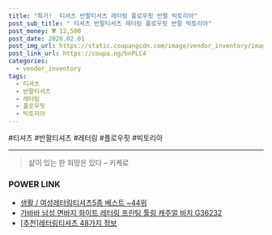 ```yaml
--- 
title: "특가!  티셔츠 반팔티셔츠 레터링 플로우핏 반팔 빅토리아" 
post_sub_title: " 티셔츠 반팔티셔츠 레터링 플로우핏 반팔 빅토리아" 
post_money: ₩ 12,500 
post_date: 2020.02.01 
post_img_url: https://static.coupangcdn.com/image/vendor_inventory/images/2018/07/08/14/5/8e9242b1-463a-4bda-83f7-7c24d581ae1d.jpg 
post_link_url: https://coupa.ng/bnPLC4 
categories: 
  - vendor_inventory 
tags: 
  - 티셔츠 
  - 반팔티셔츠 
  - 레터링 
  - 플로우핏 
  - 빅토리아 
--- 
```

  #티셔츠 #반팔티셔츠 #레터링 #플로우핏 #빅토리아 
<hr> 

> 삶이 있는 한 희망은 있다  – 키케로 


### POWER LINK

* <a href="https://blog.naver.com/santokki14/221777253314" target="_blank">생활 / 여성레터링티셔츠5종 베스트 ~44위</a>
* <a href="https://blog.naver.com/fasyy4321/221785021222" target="_blank">가바바 남성 면바지 화이트 레터링 프린팅 툴링 캐주얼 바지 G36232</a>
* <a href="https://blog.naver.com/fasyy4321/221792168106" target="_blank">[추천]레터링티셔츠 48가지 정보</a>
